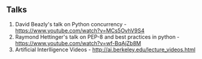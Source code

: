 ## Talks

1. David Beazly's talk on Python concurrency - https://www.youtube.com/watch?v=MCs5OvhV9S4
2. Raymond Hettinger's talk on PEP-8 and best practices in python - https://www.youtube.com/watch?v=wf-BqAjZb8M
3. Artificial Interlligence Videos - http://ai.berkeley.edu/lecture_videos.html
